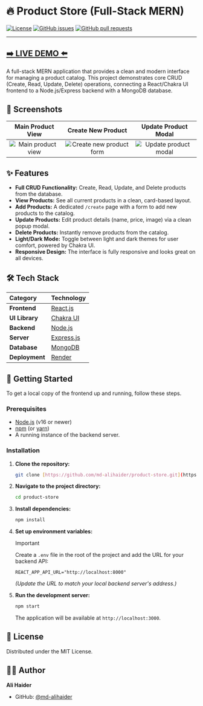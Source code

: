 # 🔥 Product Store (Full-Stack MERN)

[![License](https://img.shields.io/badge/License-MIT-blue.svg)](LICENSE.md)
[![GitHub issues](https://img.shields.io/github/issues/md-alihaider/product-store)](https://github.com/md-alihaider/product-store/issues)
[![GitHub pull requests](https://img.shields.io/github/issues-pr/md-alihaider/product-store)](https://github.com/md-alihaider/product-store/pulls)

---
**[ ➡️ LIVE DEMO ⬅️ ](https://product-store-w5dq.onrender.com)**
---

A full-stack MERN application that provides a clean and modern interface for managing a product catalog. This project demonstrates core CRUD (Create, Read, Update, Delete) operations, connecting a React/Chakra UI frontend to a Node.js/Express backend with a MongoDB database.

## 📸 Screenshots

| Main Product View | Create New Product | Update Product Modal |
| :---: | :---: | :---: |
| ![Main product view](https://github.com/user-attachments/assets/9b073221-1675-4832-93d4-3aabdae43485) | ![Create new product form](https://github.com/user-attachments/assets/5a5e15b3-decb-4b75-8441-f7b6b4ae1f8a) | ![Update product modal](https://github.com/user-attachments/assets/78e2493d-127e-424f-b830-749d686cdee8) |
 
## ✨ Features

* **Full CRUD Functionality:** Create, Read, Update, and Delete products from the database.
* **View Products:** See all current products in a clean, card-based layout.
* **Add Products:** A dedicated `/create` page with a form to add new products to the catalog.
* **Update Products:** Edit product details (name, price, image) via a clean popup modal.
* **Delete Products:** Instantly remove products from the catalog.
* **Light/Dark Mode:** Toggle between light and dark themes for user comfort, powered by Chakra UI.
* **Responsive Design:** The interface is fully responsive and looks great on all devices.

## 🛠️ Tech Stack

| Category | Technology |
| :--- | :--- |
| **Frontend** | [React.js](https://reactjs.org/) |
| **UI Library** | [Chakra UI](https://chakra-ui.com/) |
| **Backend** | [Node.js](https://nodejs.org/) |
| **Server** | [Express.js](https://expressjs.com/) |
| **Database** | [MongoDB](https://www.mongodb.com/) |
| **Deployment**| [Render](https://render.com/) |

## 🚀 Getting Started

To get a local copy of the frontend up and running, follow these steps.

### Prerequisites
* [Node.js](https://nodejs.org/en/) (v16 or newer)
* [npm](https://www.npmjs.com/) (or [yarn](https://yarnpkg.com/))
* A running instance of the backend server.

### Installation

1.  **Clone the repository:**
    ```sh
    git clone [https://github.com/md-alihaider/product-store.git](https://github.com/md-alihaider/product-store.git)
    ```
2.  **Navigate to the project directory:**
    ```sh
    cd product-store
    ```
3.  **Install dependencies:**
    ```sh
    npm install
    ```
4.  **Set up environment variables:**
    > [!IMPORTANT]
    > Create a `.env` file in the root of the project and add the URL for your backend API:
    > ```
    > REACT_APP_API_URL="http://localhost:8000"
    > ```
    > *(Update the URL to match your local backend server's address.)*
5.  **Run the development server:**
    ```sh
    npm start
    ```
    The application will be available at `http://localhost:3000`.

## 📄 License

Distributed under the MIT License.

## 🧑‍💻 Author

**Ali Haider**
* GitHub: [@md-alihaider](https://github.com/md-alihaider)
